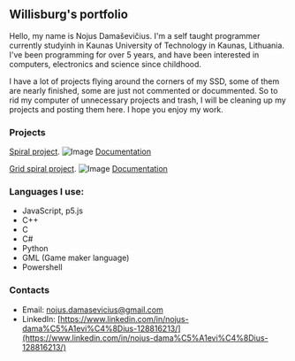 ## Willisburg's portfolio

Hello, my name is Nojus Damaševičius. I'm a self taught programmer currently studyinh in Kaunas University of Technology in Kaunas, Lithuania. I've been programming for over 5 years, and have been interested in computers, electronics and science since childhood. 

I have a lot of projects flying around the corners of my SSD, some of them are nearly finished, some are just not commented or docummented. So to rid my computer of unnecessary projects and trash, I will be cleaning up my projects and posting them here. I hope you enjoy my work.

### Projects

[Spiral project](https://willisburg.github.io/spiral).
![Image](https://i.imgur.com/Bo6crMQ.png)
[Documentation](https://github.com/Willisburg/willisburg.github.io/tree/main/spiral)

[Grid spiral project](https://willisburg.github.io/gridspiral).
![Image](https://i.imgur.com/IwyBk29.png)
[Documentation](https://github.com/Willisburg/willisburg.github.io/tree/main/gridspiral)

### Languages I use:
- JavaScript, p5.js
- C++
- C
- C#
- Python
- GML (Game maker language)
- Powershell

### Contacts

- Email: [nojus.damasevicius@gmail.com](nojus.damasevicius@gmail.com)
- LinkedIn: [https://www.linkedin.com/in/nojus-dama%C5%A1evi%C4%8Dius-128816213/](https://www.linkedin.com/in/nojus-dama%C5%A1evi%C4%8Dius-128816213/)
